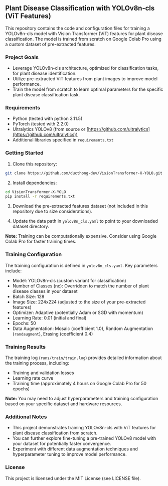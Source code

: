 ## Plant Disease Classification with YOLOv8n-cls (ViT Features)

This repository contains the code and configuration files for training a YOLOv8n-cls model with Vision Transformer (ViT) features for plant disease classification. The model is trained from scratch on Google Colab Pro using a custom dataset of pre-extracted features.

### Project Goals

* Leverage YOLOv8n-cls architecture, optimized for classification tasks, for plant disease identification.
* Utilize pre-extracted ViT features from plant images to improve model performance.
* Train the model from scratch to learn optimal parameters for the specific plant disease classification task.

### Requirements

* Python (tested with python 3.11.5)
* PyTorch (tested with 2.2.0)
* Ultralytics YOLOv8 (from source or [https://github.com/ultralytics](https://github.com/ultralytics))
* Additional libraries specified in `requirements.txt`

### Getting Started

1. Clone this repository:

```bash
git clone https://github.com/ducthong-dev/VisionTransformer-X-YOLO.git
```

2. Install dependencies:

```bash
cd VisionTransformer-X-YOLO
pip install -r requirements.txt
```

3. Download the pre-extracted features dataset (not included in this repository due to size considerations).

4. Update the data path in `yolov8n_cls.yaml` to point to your downloaded dataset directory.

**Note:** Training can be computationally expensive. Consider using Google Colab Pro for faster training times.

### Training Configuration

The training configuration is defined in `yolov8n_cls.yaml`. Key parameters include:

* Model: YOLOv8n-cls (custom variant for classification)
* Number of Classes (nc): Overridden to match the number of plant disease classes in your dataset
* Batch Size: 128
* Image Size: 224x224 (adjusted to the size of your pre-extracted features)
* Optimizer: Adaptive (potentially Adam or SGD with momentum)
* Learning Rate: 0.01 (initial and final)
* Epochs: 50
* Data Augmentation: Mosaic (coefficient 1.0), Random Augmentation (`randaugment`), Erasing (coefficient 0.4)

### Training Results

The training log (`runs/train/train.log`) provides detailed information about the training process, including:

* Training and validation losses
* Learning rate curve
* Training time (approximately 4 hours on Google Colab Pro for 50 epochs)

**Note:** You may need to adjust hyperparameters and training configuration based on your specific dataset and hardware resources.

### Additional Notes

* This project demonstrates training YOLOv8n-cls with ViT features for plant disease classification from scratch. 
* You can further explore fine-tuning a pre-trained YOLOv8 model with your dataset for potentially faster convergence.
* Experiment with different data augmentation techniques and hyperparameter tuning to improve model performance.

### License

This project is licensed under the MIT License (see LICENSE file).
